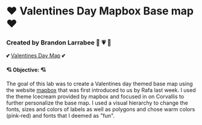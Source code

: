 # :heart: Valentines Day Mapbox Base map :heart:
### Created by Brandon Larrabee :purple_heart: :heartpulse: :purple_heart:

:two_hearts: [Valentines Day Map](https://) :two_hearts:
#### :cupid: Objective: :cupid:
The goal of this lab was to create a Valentines day themed base map using the website [mapbox](https://www.mapbox.com/) that was first introduced to us by Rafa last week. I used the theme Icecream provided by mapbox and focused in on Corvallis to further personalize the base map. I used a visual hierarchy to change the fonts, sizes and colors of labels as well as polygons and chose warm colors (pink-red) and fonts that I deemed as "fun". 

